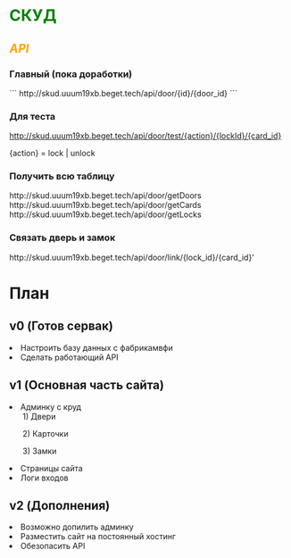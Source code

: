 # <b style=color:green> СКУД </b>

<h2 style=color:orange ><i>API</i></h2>
<h3> Главный (пока доработки) </h3>
    ```
    http://skud.uuum19xb.beget.tech/api/door/{id}/{door_id}
    ```

<h3> Для теста </h3>

   http://skud.uuum19xb.beget.tech/api/door/test/{action}/{lockId}/{card_id} 
  <p>{action} = lock | unlock</p>
<h3> Получить всю таблицу </h3>
   <a> http://skud.uuum19xb.beget.tech/api/door/getDoors </a>
   <a> http://skud.uuum19xb.beget.tech/api/door/getCards </a>
   <a> http://skud.uuum19xb.beget.tech/api/door/getLocks </a>
<h3> Связать дверь и замок </h3>
   <a> http://skud.uuum19xb.beget.tech/api/door/link/{lock_id}/{card_id}' </a>


<h1>План</h1>
<h2>v0 (Готов сервак)</h2> 
<li>Настроить базу данных с фабрикамвфи</li>
<li>Сделать работающий API</li>
<h2>v1 (Основная часть сайта)</h2>
<li>Админку с круд
<ol>1) Двери</ol>
<ol>2) Карточки</ol>
<ol>3) Замки</ol>
</li>
<li>Страницы сайта</li>
<li>Логи входов</li>
<h2>v2 (Дополнения)</h2>
<li>Возможно допилить админку</li>
<li>Разместить сайт на постоянный хостинг</li>
<li>Обезопасить API</li>
